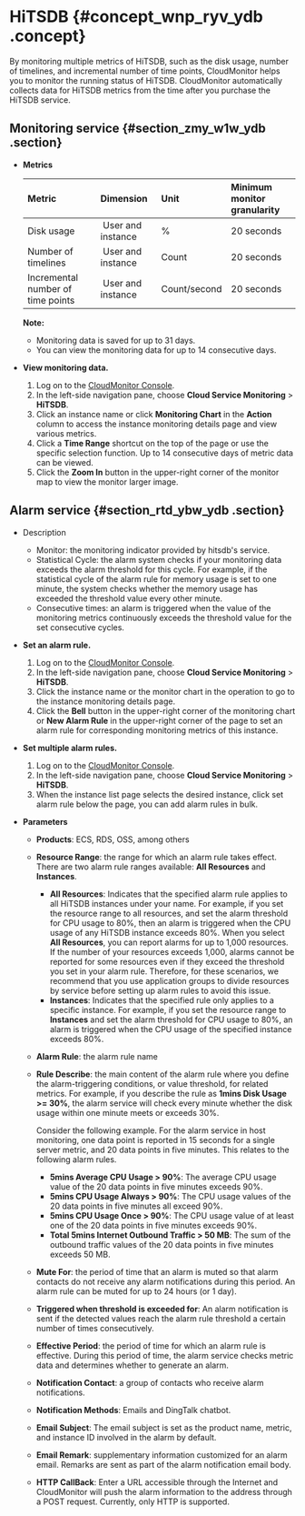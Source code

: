 # HiTSDB {#concept_wnp_ryv_ydb .concept}

By monitoring multiple metrics of HiTSDB, such as the disk usage, number of timelines, and incremental number of time points, CloudMonitor helps you to monitor the running status of HiTSDB. CloudMonitor automatically collects data for HiTSDB metrics from the time after you purchase the HiTSDB service.

## Monitoring service {#section_zmy_w1w_ydb .section}

-   **Metrics**

    |Metric|Dimension|Unit |Minimum monitor granularity|
    |:-----|:--------|:----|:--------------------------|
    |Disk usage| User and instance|%|20 seconds|
    |Number of timelines| User and instance|Count|20 seconds|
    |Incremental number of time points| User and instance|Count/second|20 seconds|

    **Note:** 

    -   Monitoring data is saved for up to 31 days.
    -   You can view the monitoring data for up to 14 consecutive days.

-   **View monitoring data.**
    1.  Log on to the [CloudMonitor Console](https://partners-intl.console.aliyun.com/#/cms).
    2.  In the left-side navigation pane, choose **Cloud Service Monitoring** \> **HiTSDB**.
    3.  Click an instance name or click **Monitoring Chart** in the **Action** column to access the instance monitoring details page and view various metrics.
    4.  Click a **Time Range** shortcut on the top of the page or use the specific selection function. Up to 14 consecutive days of metric data can be viewed.
    5.  Click the **Zoom In** button in the upper-right corner of the monitor map to view the monitor larger image.

## Alarm service {#section_rtd_ybw_ydb .section}

-   Description
    -   Monitor: the monitoring indicator provided by hitsdb's service.
    -   Statistical Cycle: the alarm system checks if your monitoring data exceeds the alarm threshold for this cycle. For example, if the statistical cycle of the alarm rule for memory usage is set to one minute, the system checks whether the memory usage has exceeded the threshold value every other minute.
    -   Consecutive times: an alarm is triggered when the value of the monitoring metrics continuously exceeds the threshold value for the set consecutive cycles.

-   **Set an alarm rule.**
    1.  Log on to the [CloudMonitor Console](https://partners-intl.console.aliyun.com/#/cms).
    2.  In the left-side navigation pane, choose **Cloud Service Monitoring** \> **HiTSDB**.
    3.  Click the instance name or the monitor chart in the operation to go to the instance monitoring details page.
    4.  Click the **Bell** button in the upper-right corner of the monitoring chart or **New Alarm Rule** in the upper-right corner of the page to set an alarm rule for corresponding monitoring metrics of this instance.

-   **Set multiple alarm rules.**
    1.  Log on to the [CloudMonitor Console](https://partners-intl.console.aliyun.com/#/cms).
    2.  In the left-side navigation pane, choose **Cloud Service Monitoring** \> **HiTSDB**.
    3.  When the instance list page selects the desired instance, click set alarm rule below the page, you can add alarm rules in bulk.
-   **Parameters**
    -   **Products**: ECS, RDS, OSS, among others
    -   **Resource Range**: the range for which an alarm rule takes effect. There are two alarm rule ranges available: **All Resources** and **Instances**.
        -   **All Resources**: Indicates that the specified alarm rule applies to all HiTSDB instances under your name. For example, if you set the resource range to all resources, and set the alarm threshold for CPU usage to 80%, then an alarm is triggered when the CPU usage of any HiTSDB instance exceeds 80%. When you select **All Resources**, you can report alarms for up to 1,000 resources. If the number of your resources exceeds 1,000, alarms cannot be reported for some resources even if they exceed the threshold you set in your alarm rule. Therefore, for these scenarios, we recommend that you use application groups to divide resources by service before setting up alarm rules to avoid this issue.
        -   **Instances**: Indicates that the specified rule only applies to a specific instance. For example, if you set the resource range to **Instances** and set the alarm threshold for CPU usage to 80%, an alarm is triggered when the CPU usage of the specified instance exceeds 80%.
    -   **Alarm Rule**: the alarm rule name
    -   **Rule Describe**: the main content of the alarm rule where you define the alarm-triggering conditions, or value threshold, for related metrics. For example, if you describe the rule as **1mins Disk Usage \>= 30%**, the alarm service will check every minute whether the disk usage within one minute meets or exceeds 30%.

        Consider the following example. For the alarm service in host monitoring, one data point is reported in 15 seconds for a single server metric, and 20 data points in five minutes. This relates to the following alarm rules.

        -   **5mins Average CPU Usage \> 90%**: The average CPU usage value of the 20 data points in five minutes exceeds 90%.
        -   **5mins CPU Usage Always \> 90%**: The CPU usage values of the 20 data points in five minutes all exceed 90%.
        -   **5mins CPU Usage Once \> 90%**: The CPU usage value of at least one of the 20 data points in five minutes exceeds 90%.
        -   **Total 5mins Internet Outbound Traffic \> 50 MB**: The sum of the outbound traffic values of the 20 data points in five minutes exceeds 50 MB.
    -   **Mute For**: the period of time that an alarm is muted so that alarm contacts do not receive any alarm notifications during this period. An alarm rule can be muted for up to 24 hours \(or 1 day\).
    -   **Triggered when threshold is exceeded for**: An alarm notification is sent if the detected values reach the alarm rule threshold a certain number of times consecutively.
    -   **Effective Period**: the period of time for which an alarm rule is effective. During this period of time, the alarm service checks metric data and determines whether to generate an alarm.
    -   **Notification Contact**: a group of contacts who receive alarm notifications.
    -   **Notification Methods**: Emails and DingTalk chatbot.
    -   **Email Subject**: The email subject is set as the product name, metric, and instance ID involved in the alarm by default.
    -   **Email Remark**: supplementary information customized for an alarm email. Remarks are sent as part of the alarm notification email body.
    -    **HTTP CallBack**: Enter a URL accessible through the Internet and CloudMonitor will push the alarm information to the address through a POST request. Currently, only HTTP is supported.

